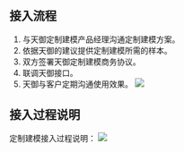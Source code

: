 ## 接入流程
1. 与天御定制建模产品经理沟通定制建模方案。
2. 依据天御的建议提供定制建模所需的样本。
3. 双方签署天御定制建模商务协议。
4. 联调天御接口。
5. 天御与客户定期沟通使用效果。
![](https://main.qcloudimg.com/raw/2c8734cbaf5dde127ac04303255b9499.png)

## 接入过程说明
定制建模接入过程说明：
![](https://main.qcloudimg.com/raw/0878601c24bf86d629073e082c9cb364.png)


